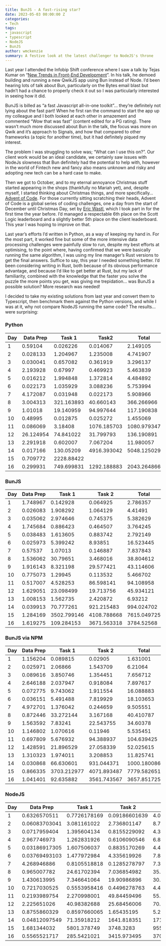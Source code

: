 ```yaml
---
title: BunJS - A fast-rising star?
date: 2023-05-03 00:00:00 Z
categories:
- Tech
tags:
- javascript
- typescript
- NodeJS
- BunJS
author: wmckenzie
summary: A festive look at the latest challenger to NodeJS's throne
---
```


Last year I attended the Infobip Shift conference where I saw a talk by Tejas Kumar on “[New Trends in Front-End Development](https://www.youtube.com/watch?v=VINfWbaFBVs&list=PLuAItjWV4peETEf336UJKvDsI5RWbshUa&index=31&pp=iAQB)”. In his talk, he demoed building and running a new QwikJS app using Bun instead of Node. I’d been hearing lots of talk about Bun, particularly on the Bytes email blast but hadn’t had a chance to properly check it out so I was particularly interested in seeing how it did.

BunJS is billed as “a fast Javascript all-in-one toolkit”... they’re definitely not lying about the fast part! When he first ran the command to start the app up my colleague and I both looked at each other in amazement and commented “Wow that was fast” (content edited for a PG rating). There wasn’t much more discussed about Bun in the talk, the focus was more on Qwik and it’s approach to Signals, and how that compared to other frameworks (a topic for another time), but it had definitely piqued my interest.

The problem I was struggling to solve was; “What can I use this on?”. Our client work would be an ideal candidate, we certainly saw issues with NodeJs slowness that Bun definitely had the potential to help with, however in the world of Fintech new and fancy also means unknown and risky and adopting new tech can be a hard case to make. 

Then we got to October, and to my eternal annoyance Christmas stuff started appearing in the shops (thankfully no Mariah yet), and, despite myself, I started thinking about Christmas things, and more specifically… [Advent of Code](https://adventofcode.com/). For those currently sitting scratching their heads, Advent of Code is a global series of coding challenges, one a day from the start of December until Christmas Day, set by [Eric Wastl](http://was.tl/), which I took part in for the first time the year before. I’d managed a respectable 6th place on the Scott Logic leaderboard and a slightly better 5th place on the client leaderboard. This year I was hoping to improve on that.

Last year’s efforts I’d written in Python, as a way of keeping my hand in. For the most part, it worked fine but some of the more intensive data processing challenges were painfully slow to run, despite my best efforts at optimising, to the point where, having confirmed that we were basically running the same algorithm, I was using my line manager’s Rust versions to get the final answers. Suffice to say, this year I needed something better. I’d been considering writing in Rust, both because of its obvious performance advantage, and because I’d like to get better at Rust, but my lack of familiarity, combined with the knowledge that the faster you solve the puzzle the more points you get, was giving me trepidation… was BunJS a possible solution? More research was needed!

I decided to take my existing solutions from last year and convert them to Typescript, then benchmark them against the Python versions, and while I was at it, why not compare NodeJS running the same code? The results... were surprising:

### Python

| Day | Data Prep | Task 1     | Task2       | Total       |
|-----|-----------|------------|-------------|-------------|
|   1 |   0.59104 |   0.026226 |    0.014067 |    2.149105 |
|   2 |  0.028133 |   1.204967 |    1.235008 |    4.741907 |
|   3 |  0.030041 |   0.657082 |    0.361919 |    3.296137 |
|   4 |  2.193928 |    0.67997 |    0.469923 |    5.463839 |
|   5 |  0.016212 |   1.994848 |    1.372814 |    4.484892 |
|   6 |  0.022173 |   1.035929 |    3.088236 |    5.753994 |
|   7 |  4.172087 |   0.031948 |    0.022173 |    5.908966 |
|   8 |  3.004313 | 321.163893 |   40.660143 |  366.266966 |
|   9 |   1.01018 |  19.140959 |   94.997644 |  117.190838 |
|  10 |   0.48995 |   0.012875 |    0.025272 |    1.455069 |
|  11 |  0.086069 |    3.18408 | 1076.185703 | 1080.979347 |
|  12 | 26.124954 |  74.841022 |   31.799793 |  136.190891 |
|  13 |  2.291918 |   0.602007 |    7.067204 |   11.980057 |
|  14 |  0.017166 |  130.05209 | 4916.393042 | 5048.125029 |
|  15 |  0.709772 | 2228.88422 |             |             |
|  16 |  0.299931 | 749.699831 | 1292.188883 | 2043.264866 |

### BunJS

| Day | Data Prep | Task 1      | Task 2      | Total       |
|-----|-----------|-------------|-------------|-------------|
| 1   |  1.748967 |    0.142928 |    0.064925 |    2.786357 |
| 2   |  0.026083 |    1.908292 |    1.064129 |     4.41491 |
| 3   |  0.035062 |    2.974646 |    0.745375 |    5.382629 |
| 4   |  1.745684 |    0.886423 |    0.464507 |    3.764245 |
| 5   |  0.038483 |    1.613605 |    0.883742 |    2.792149 |
| 6   |  0.025973 |    5.399242 |     8.93851 |   16.523445 |
| 7   |   0.57537 |     1.07013 |    0.146887 |    7.837843 |
| 8   |  1.536062 |    30.79651 |    3.468016 |   38.804612 |
| 9   |  1.916143 |    8.321198 |   29.577421 |   43.114606 |
| 10  |  0.775073 |     1.29945 |    0.113532 |    5.466702 |
| 11  |  0.517007 |    4.528253 |   86.598141 |   94.108958 |
| 12  |  1.629051 |   23.098499 |   19.713756 |   45.934121 |
| 13  |  1.008153 |    1.562735 |    2.420872 |     6.93212 |
| 14  |  0.039913 |   70.777261 |  921.215483 |  994.024702 |
| 15  |  1.284169 | 3502.799146 | 4108.788668 | 7615.049725 |
| 16  |  1.619275 |  109.284153 | 3671.563318 |  3784.52568 |

### BunJS via NPM

| Day | Data Prep | Task 1      | Task 2      | Total       |
|-----|-----------|-------------|-------------|-------------|
| 1   |  1.156204 |    0.089815 |     0.02905 |    1.631001 |
| 2   |  0.025971 |     2.06866 |    1.543709 |     6.21064 |
| 3   |  0.089616 |    3.850746 |    1.354451 |    7.656712 |
| 4   |  2.646188 |    2.037947 |    0.918084 |    7.897617 |
| 5   |  0.072775 |    9.743062 |    1.911554 |   16.088883 |
| 6   |  0.036151 |    5.491488 |    7.819929 |   18.103653 |
| 7   |  4.972701 |    1.376042 |    0.244659 |    9.505551 |
| 8   |  0.872446 |   33.272144 |    3.167168 |   40.410787 |
| 9   |  1.563592 |     7.83241 |   22.543755 |    34.60378 |
| 10  |  1.146802 |    1.070616 |     0.11946 |    5.535451 |
| 11  |  0.697809 |    5.676932 |   94.388937 |  104.639425 |
| 12  |  1.428591 |   21.896529 |   27.058339 |   52.025615 |
| 13  |  1.310323 |    1.974011 |    3.208853 |   11.825741 |
| 14  |  0.030868 |   66.630601 |  931.044371 | 1000.180086 |
| 15  |  0.866335 | 3703.212977 | 4071.893487 | 7779.582651 |
| 16  |  1.041401 |   92.635882 | 3561.743567 | 3657.851725 |

### NodeJS

| Day | Data Prep     | Task 1       | Task 2        | Total       |
|-----|---------------|--------------|---------------|-------------|
| 1   |  0.6326570511 | 0.7726178169 | 0.09186601639 | 4.036453962 |
| 2   | 0.06083703041 |  3.081161022 |   2.736801147 | 8.797230959 |
| 3   |  0.0717959404 |  1.395604134 |  0.8155229092 | 4.395972967 |
| 4   |   2.967746973 |  1.262831926 |  0.6106090546 |  6.88043499 |
| 5   | 0.03186917305 |  1.607506037 |  0.8835170269 | 4.430343866 |
| 6   | 0.03769493103 |  1.477972984 |   4.335619926 |  7.83961606 |
| 7   |   4.268946886 | 0.8105518818 |  0.1285278797 | 7.313599825 |
| 8   |   0.965007782 |  24.61702394 |   7.036854982 | 35.49565005 |
| 9   |   1.430613995 |  7.346641064 |   19.90986896 | 30.65957308 |
| 10  |  0.7217030525 | 0.5553958416 |  0.4496278763 | 4.492933035 |
| 11  |  0.2193989754 |  2.270998001 |   49.84459496 | 55.24138713 |
| 12  |   2.225651026 |  40.98382688 |   25.68456006 | 70.81108499 |
| 13  |  0.8755860329 | 0.8597660065 |    1.65435195 | 5.230237007 |
| 14  | 0.04812097549 |  71.35918212 |   1641.818351 | 1717.190493 |
| 15  |   1.681344032 |  5801.378749 |     3748.3283 | 9553.386698 |
| 16  |  0.5565521717 |  285.5421021 |   3415.973495 | 3704.117316 |